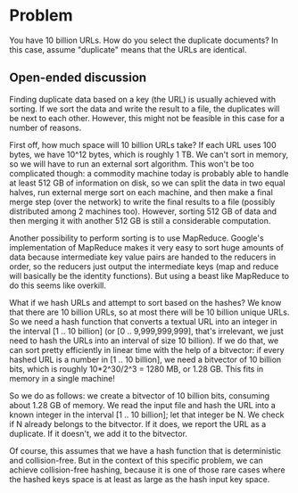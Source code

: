 # Problem
You have 10 billion URLs. How do you select the duplicate documents? In this case, assume "duplicate" means that the URLs are identical.

## Open-ended discussion

Finding duplicate data based on a key (the URL) is usually achieved with sorting. If we sort the data and write the result to a file, the duplicates will be next to each other. However, this might not be feasible in this case for a number of reasons.

First off, how much space will 10 billion URLs take? If each URL uses 100 bytes, we have 10^12 bytes, which is roughly 1 TB. We can't sort in memory, so we will have to run an external sort algorithm. This won't be too complicated though: a commodity machine today is probably able to handle at least 512 GB of information on disk, so we can split the data in two equal halves, run external merge sort on each machine, and then make a final merge step (over the network) to write the final results to a file (possibly distributed among 2 machines too). However, sorting 512 GB of data and then merging it with another 512 GB is still a considerable computation.

Another possibility to perform sorting is to use MapReduce. Google's implementation of MapReduce makes it very easy to sort huge amounts of data because intermediate key value pairs are handed to the reducers in order, so the reducers just output the intermediate keys (map and reduce will basically be the identity functions). But using a beast like MapReduce to do this seems like overkill.

What if we hash URLs and attempt to sort based on the hashes? We know that there are 10 billion URLs, so at most there will be 10 billion unique URLs. So we need a hash function that converts a textual URL into an integer in the interval [1 .. 10 billion] (or [0 .. 9,999,999,999], that's irrelevant, we just need to hash the URLs into an interval of size 10 billion). If we do that, we can sort pretty efficiently in linear time with the help of a bitvector: if every hashed URL is a number in [1 .. 10 billion], we need a bitvector of 10 billion bits, which is roughly 10*2^30/2^3 = 1280 MB, or 1.28 GB. This fits in memory in a single machine!

So we do as follows: we create a bitvector of 10 billion bits, consuming about 1.28 GB of memory. We read the input file and hash the URL into a known integer in the interval [1 .. 10 billion]; let that integer be N. We check if N already belongs to the bitvector. If it does, we report the URL as a duplicate. If it doesn't, we add it to the bitvector.

Of course, this assumes that we have a hash function that is deterministic and collision-free. But in the context of this specific problem, we can achieve collision-free hashing, because it is one of those rare cases where the hashed keys space is at least as large as the hash input key space.
